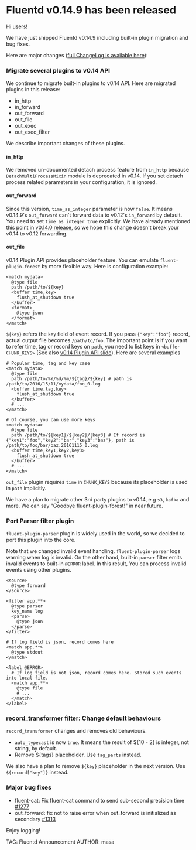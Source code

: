 # Fluentd v0.14.9 has been released

Hi users!

We have just shipped Fluentd v0.14.9 including built-in plugin migration and bug fixes.

Here are major changes ([full ChangeLog is available here](https://github.com/fluent/fluentd/blob/master/ChangeLog)):

### Migrate several plugins to v0.14 API

We continue to migrate built-in plugins to v0.14 API. Here are migrated plugins in this release:

- in_http
- in_forward
- out_forward
- out_file
- out_exec
- out_exec_filter

We describe important changes of these plugins.

#### in_http

We removed un-documented detach process feature from `in_http` because `DetachMultiProcessMixin` module is deprecated in v0.14. If you set detach process related parameters in your configuration, it is ignored.

#### out_forward

Since this version, `time_as_integer` parameter is now `false`. It means v0.14.9's `out_forward` can't forward data to v0.12's `in_forward` by default. You need to set `time_as_integer true` explicitly.
We have already mentioned this point in [v0.14.0 release](http://www.fluentd.org/blog/fluentd-v0.14.0-has-been-released), so we hope this change doesn't break your v0.14 to v0.12 forwarding.

#### out_file

v0.14 Plugin API provides placeholder feature. You can emulate `fluent-plugin-forest` by more flexible way. Here is configuration example:

    <match mydata>
      @type file
      path /path/to/${key}
      <buffer time,key>
        flush_at_shutdown true
      </buffer>
      <format>
        @type json
      </format>
    </match>

`${key}` refers the `key` field of event record. If you pass `{"key":"foo"}` record, actual output file becomes `/path/to/foo`. The important point is if you want to refer time, tag or record keys on `path`, you need to list keys in `<buffer CHUNK_KEYS>` (See also [v0.14 Plugin API slide](http://www.slideshare.net/tagomoris/fluentd-v014-plugin-api-details/31)). Here are several examples

    # Popular time, tag and key case
    <match mydata>
      @type file
      path /path/to/%Y/%d/%m/${tag}/${key} # path is /path/to/2016/15/11/mydata/foo_0.log
      <buffer time,tag,key>
        flush_at_shutdown true
      </buffer>
      # ...
    </match>

    # Of course, you can use more keys
    <match mydata>
      @type file
      path /path/to/${key1}/${key2}/{key3} # If record is {"key1":"foo","key2":"bar","key3":"baz"}, path is /path/to/foo/bar/baz.20161115_0.log
      <buffer time,key1,key2,key3>
        flush_at_shutdown true
      </buffer>
      # ...
    </match>

`out_file` plugin requires `time` in `CHUNK_KEYS` because its placeholder is used in `path` implicitly.

We have a plan to migrate other 3rd party plugins to v0.14, e.g `s3`, `kafka` and more. We can say "Goodbye fluent-plugin-forest!" in near future.

### Port Parser filter plugin

`fluent-plugin-parser` plugin is widely used in the world, so we decided to port this plugin into the core.

Note that we changed invalid event handling. `fluent-plugin-parser` logs warning when log is invalid. On the other hand, built-in `parser` filter emits invalid events to built-in `@ERROR` label. In this result, You can process invalid events using other plugins.

    <source>
      @type forward
    </source>

    <filter app.**>
      @type parser
      key_name log
      <parse>
        @type json
      </parse>
    </filter>

    # If log field is json, record comes here
    <match app.**>
      @type stdout
    </match>
    
    <label @ERROR>
      # If log field is not json, record comes here. Stored such events into local file.
      <match app.**>
        @type file
        # ...
      </match>
    </label>

### record_transformer filter: Change default behaviours 

`record_transformer` changes and removes old behaviours.

* `auto_typecast` is now `true`. It means the result of ${10 - 2} is integer, not string, by default.
* Remove ${tags} placeholder. Use `tag_parts` instead.

We also have a plan to remove `${key}` placeholder in the next version. Use `${record["key"]}` instead.

### Major bug fixes

* fluent-cat: Fix fluent-cat command to send sub-second precision time [#1277](https://github.com/fluent/fluentd/issues/1277)
* out\_forward: fix not to raise error when out_forward is initialized as secondary [#1313](https://github.com/fluent/fluentd/pull/1313)

Enjoy logging!


TAG: Fluentd Announcement
AUTHOR: masa
